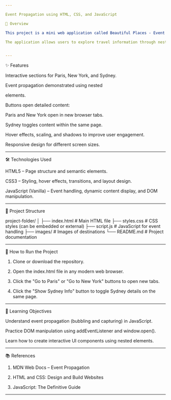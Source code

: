 ```yaml
---

Event Propagation using HTML, CSS, and JavaScript

📌 Overview

This project is a mini web application called Beautiful Places - Event Propagation, designed to showcase three iconic travel destinations: Paris, New York, and Sydney. It uses HTML, CSS, and JavaScript to demonstrate event propagation while providing an interactive and visually appealing user experience.

The application allows users to explore travel information through nested sections, hover effects, button clicks, and dynamic content toggling.


---
```


✨ Features

Interactive sections for Paris, New York, and Sydney.

Event propagation demonstrated using nested <div> elements.

Buttons open detailed content:

Paris and New York open in new browser tabs.

Sydney toggles content within the same page.


Hover effects, scaling, and shadows to improve user engagement.

Responsive design for different screen sizes.



---

🛠️ Technologies Used

HTML5 – Page structure and semantic elements.

CSS3 – Styling, hover effects, transitions, and layout design.

JavaScript (Vanilla) – Event handling, dynamic content display, and DOM manipulation.



---

📂 Project Structure

project-folder/
│
├── index.html      # Main HTML file
├── styles.css      # CSS styles (can be embedded or external)
├── script.js       # JavaScript for event handling
├── images/         # Images of destinations
└── README.md       # Project documentation


---

🚀 How to Run the Project

1. Clone or download the repository.


2. Open the index.html file in any modern web browser.


3. Click the "Go to Paris" or "Go to New York" buttons to open new tabs.


4. Click the "Show Sydney Info" button to toggle Sydney details on the same page.




---

📖 Learning Objectives

Understand event propagation (bubbling and capturing) in JavaScript.

Practice DOM manipulation using addEventListener and window.open().

Learn how to create interactive UI components using nested elements.



---

📚 References

1. MDN Web Docs – Event Propagation


2. HTML and CSS: Design and Build Websites


3. JavaScript: The Definitive Guide

---


